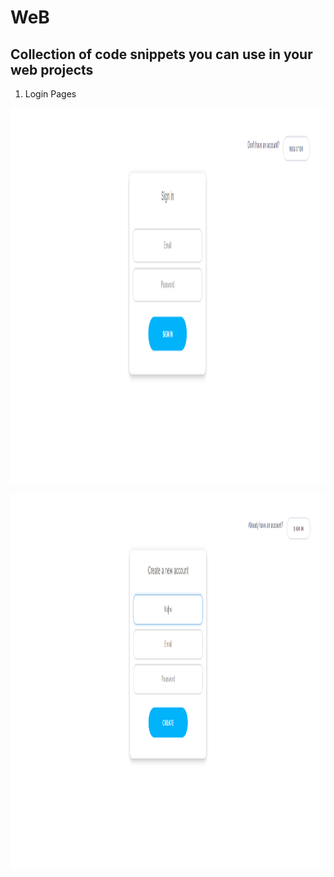 # WeB
Collection of code snippets you can use in your web projects
------------------------------------------------------------
1. Login Pages
<p align="center">
  <img width="1360" height="600" src="1.png">
</p>
<p align="center">
  <img width="1360" height="600" src="2.png">
</p>